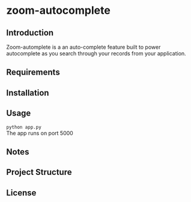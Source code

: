 # zoom-autocomplete

## Introduction
Zoom-automplete is a an auto-complete feature built to power autocomplete as you search through your records from your application.

## Requirements


## Installation


## Usage

`python app.py` <br>
The app runs on port 5000

## Notes

## Project Structure

## License
